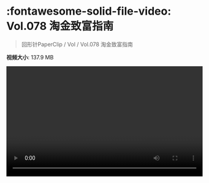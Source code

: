 # :fontawesome-solid-file-video: Vol.078 淘金致富指南

> 回形针PaperClip / Vol / Vol.078 淘金致富指南

**视频大小**: 137.9 MB

<video id="V-a4322d13aac51ccb9059c3114cfacb52" width="512" height="288" preload="none" playsinline webkit-playsinline></video>
